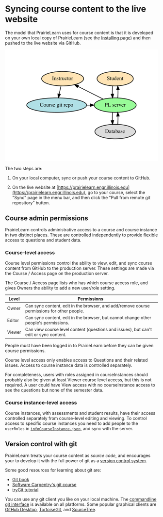 
# Syncing course content to the live website

The model that PrairieLearn uses for course content is that it is developed on your own local copy of PrairieLearn (see the [Installing page](installing.md)) and then pushed to the live website via GitHub.

![High level system structure](high-level.png)

The two steps are:

1. On your local computer, sync or push your course content to GitHub.

2. On the live website at [https://prairielearn.engr.illinois.edu](https://prairielearn.engr.illinois.edu), go to your course, select the "Sync" page in the menu bar, and then click the "Pull from remote git repository” button.

## Course admin permissions

PrairieLearn controls administrative access to a course and course instance in two distinct places. These are controlled independently to provide flexible access to questions and student data.

### Course-level access

Course level permissions control the ability to view, edit, and sync course content from GitHub to the production server. These settings are made via the Course / Access page on the production server.

The Course / Access page lists who has which course access role, and gives Owners the ability to add a new user/role setting.

Level | Permissions
--- | ---
Owner | Can sync content, edit in the browser, and add/remove course permissions for other people.
Editor | Can sync content, edit in the browser, but cannot change other people's permissions.
Viewer | Can view course level content (questions and issues), but can't edit or sync content.

People must have been logged in to PrairieLearn before they can be given course permissions.

Course level access only enables access to Questions and their related issues. Access to course instance data is
controlled separately.

For completeness, users with roles assigned in courseInstances should probably also be given at least Viewer course level access, but this is not required. A user could have View access with no courseInstance access to see the questions but none of the semester data.

### Course instance-level access

Course instances, with assessments and student results, have their access controlled separately from course-level editing and viewing. To control access to specific course instances you need to add people to the `userRoles` in [`infoCourseInstance.json`](courseInstance.md), and sync with the server.

## Version control with git

PrairieLearn treats your course content as *source code*, and encourages your to develop it with the full power of git as a [version control system](https://en.wikipedia.org/wiki/Version_control).

Some good resources for learning about git are:

* [Git book](https://git-scm.com/book/en/v2)
* [Software Carpentry's git course](https://swcarpentry.github.io/git-novice/)
* [tryGit tutorial](https://try.github.io/)

You can use any git client you like on your local machine. The [commandline git interface](https://git-scm.com/downloads) is available on all platforms. Some popular graphical clients are [GitHub Desktop](https://desktop.github.com), [TortoiseGit](https://tortoisegit.org), and [SourceTree](https://www.sourcetreeapp.com).
